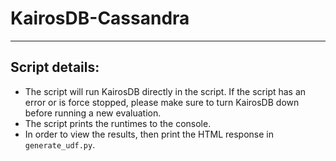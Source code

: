 # KairosDB-Cassandra

___
## Script details:
- The script will run KairosDB directly in the script. If the script has an error or is force stopped, please make sure to turn KairosDB down before running a new evaluation.
- The script prints the runtimes to the console.
- In order to view the results, then print the HTML response in ```generate_udf.py```.